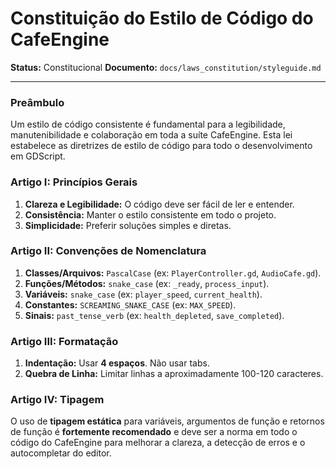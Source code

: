 # Constituição do Estilo de Código do CafeEngine

**Status:** Constitucional
**Documento:** `docs/laws_constitution/styleguide.md`

---

### **Preâmbulo**

Um estilo de código consistente é fundamental para a legibilidade, manutenibilidade e colaboração em toda a suíte CafeEngine. Esta lei estabelece as diretrizes de estilo de código para todo o desenvolvimento em GDScript.

### **Artigo I: Princípios Gerais**

1.  **Clareza e Legibilidade:** O código deve ser fácil de ler e entender.
2.  **Consistência:** Manter o estilo consistente em todo o projeto.
3.  **Simplicidade:** Preferir soluções simples e diretas.

### **Artigo II: Convenções de Nomenclatura**

1.  **Classes/Arquivos:** `PascalCase` (ex: `PlayerController.gd`, `AudioCafe.gd`).
2.  **Funções/Métodos:** `snake_case` (ex: `_ready`, `process_input`).
3.  **Variáveis:** `snake_case` (ex: `player_speed`, `current_health`).
4.  **Constantes:** `SCREAMING_SNAKE_CASE` (ex: `MAX_SPEED`).
5.  **Sinais:** `past_tense_verb` (ex: `health_depleted`, `save_completed`).

### **Artigo III: Formatação**

1.  **Indentação:** Usar **4 espaços**. Não usar tabs.
2.  **Quebra de Linha:** Limitar linhas a aproximadamente 100-120 caracteres.

### **Artigo IV: Tipagem**

O uso de **tipagem estática** para variáveis, argumentos de função e retornos de função é **fortemente recomendado** e deve ser a norma em todo o código do CafeEngine para melhorar a clareza, a detecção de erros e o autocompletar do editor.
